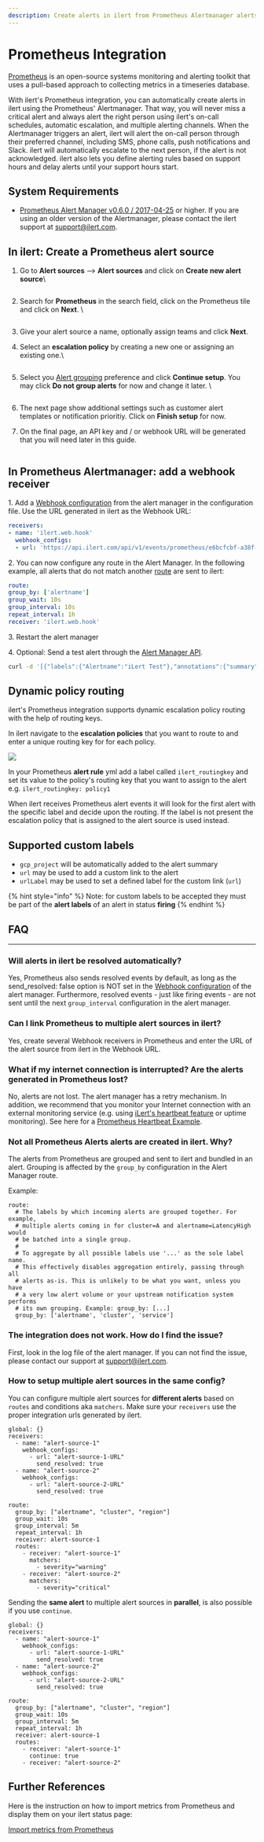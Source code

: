 ```yaml
---
description: Create alerts in ilert from Prometheus Alertmanager alerts
---
```


# Prometheus Integration

[Prometheus](https://github.com/prometheus) is an open-source systems monitoring and alerting toolkit that uses a pull-based approach to collecting metrics in a timeseries database.

With ilert's Prometheus integration, you can automatically create alerts in ilert using the Prometheus' Alertmanager. That way, you will never miss a critical alert and always alert the right person using ilert's on-call schedules, automatic escalation, and multiple alerting channels. When the Alertmanager triggers an alert, ilert will alert the on-call person through their preferred channel, including SMS, phone calls, push notifications and Slack. ilert will automatically escalate to the next person, if the alert is not acknowledged. ilert also lets you define alerting rules based on support hours and delay alerts until your support hours start.

## System Requirements <a href="#requirements" id="requirements"></a>

* [Prometheus Alert Manager v0.6.0 / 2017-04-25](https://github.com/prometheus/alertmanager/releases/tag/v0.6.0) or higher. If you are using an older version of the Alertmanager, please contact the ilert support at [support@ilert.com](mailto:support@ilert.com).

## In ilert: Create a Prometheus alert source <a href="#create-alarm-source" id="create-alarm-source"></a>

1.  Go to **Alert sources** --> **Alert sources** and click on **Create new alert source**\


    <figure><img src="../../.gitbook/assets/Screenshot 2023-08-28 at 10.21.10.png" alt=""><figcaption></figcaption></figure>
2.  Search for **Prometheus** in the search field, click on the Prometheus tile and click on **Next**. \


    <figure><img src="../../.gitbook/assets/Screenshot 2023-08-28 at 10.24.23.png" alt=""><figcaption></figcaption></figure>
3. Give your alert source a name, optionally assign teams and click **Next**.
4.  Select an **escalation policy** by creating a new one or assigning an existing one.\


    <figure><img src="../../.gitbook/assets/Screenshot 2023-08-28 at 11.37.47.png" alt=""><figcaption></figcaption></figure>
5.  Select you [Alert grouping](../../alerting/alert-sources.md#alert-grouping) preference and click **Continue setup**. You may click **Do not group alerts** for now and change it later. \


    <figure><img src="../../.gitbook/assets/Screenshot 2023-08-28 at 11.38.24.png" alt=""><figcaption></figcaption></figure>
6. The next page show additional settings such as customer alert templates or notification prioritiy. Click on **Finish setup** for now.
7.  On the final page, an API key and / or webhook URL will be generated that you will need later in this guide.



    <figure><img src="../../.gitbook/assets/Screenshot 2023-08-28 at 11.47.34 (1).png" alt=""><figcaption></figcaption></figure>

## In Prometheus Alertmanager: add a webhook receiver <a href="#add-webhook" id="add-webhook"></a>

1\. Add a [Webhook configuration](https://prometheus.io/docs/alerting/configuration/#webhook_config) from the alert manager in the configuration file. Use the URL generated in ilert as the Webhook URL:

```yaml
receivers:
- name: 'ilert.web.hook'
  webhook_configs:
  - url: 'https://api.ilert.com/api/v1/events/prometheus/e6bcfcbf-a38f-462a-af9d-1687809b7594'
```

2\. You can now configure any route in the Alert Manager. In the following example, all alerts that do not match another [route](https://prometheus.io/docs/alerting/configuration/#route) are sent to ilert:

```yaml
route:
group_by: ['alertname']
group_wait: 10s
group_interval: 10s
repeat_interval: 1h
receiver: 'ilert.web.hook'
```

3\. Restart the alert manager

4\. Optional: Send a test alert through the [Alert Manager API](https://prometheus.io/docs/alerting/clients/).

```bash
curl -d '[{"labels":{"Alertname":"iLert Test"},"annotations":{"summary":"iLert Test"}}]' http://localhost:9093/api/v1/alerts
```

## Dynamic policy routing

ilert's Prometheus integration supports dynamic escalation policy routing with the help of routing keys.

In ilert navigate to the **escalation policies** that you want to route to and enter a unique routing key for for each policy.

![](<../../.gitbook/assets/image (55) (1) (1).png>)

In your Prometheus **alert rule** yml add a label called `ilert_routingkey` and set its value to the policy's routing key that you want to assign to the alert e.g. `ilert_routingkey: policy1`

When ilert receives Prometheus alert events it will look for the first alert with the specific label and decide upon the routing. If the label is not present the escalation policy that is assigned to the alert source is used instead.

## Supported custom labels <a href="#faq" id="faq"></a>

* `gcp_project` will be automatically added to the alert summary
* `url` may be used to add a custom link to the alert
* `urlLabel` may be used to set a defined label for the custom link (`url`)

{% hint style="info" %}
Note: for custom labels to be accepted they must be part of the **alert labels** of an alert in status **firing**
{% endhint %}

## FAQ <a href="#faq" id="faq"></a>

***

### **Will alerts in ilert be resolved automatically?**

Yes, Prometheus also sends resolved events by default, as long as the send\_resolved: false option is NOT set in the [Webhook configuration](https://prometheus.io/docs/alerting/configuration/#webhook_config) of the alert manager. Furthermore, resolved events - just like firing events - are not sent until the next `group_interval` configuration in the alert manager.

### **Can I link Prometheus to multiple alert sources in ilert?**

Yes, create several Webhook receivers in Prometheus and enter the URL of the alert source from ilert in the Webhook URL.

### **What if my internet connection is interrupted? Are the alerts generated in Prometheus lost?**

No, alerts are not lost. The alert manager has a retry mechanism. In addition, we recommend that you monitor your Internet connection with an external monitoring service (e.g. using [iLert's heartbeat feature](../../alerting/heartbeat-monitoring/) or uptime monitoring). See here for a [Prometheus Heartbeat Example](../../alerting/heartbeat-monitoring/prometheus-heartbeat-example.md).

### **Not all Prometheus Alerts alerts are created in ilert. Why?**

The alerts from Prometheus are grouped and sent to ilert and bundled in an alert. Grouping is affected by the `group_by` configuration in the Alert Manager route.

Example:

```
route:
  # The labels by which incoming alerts are grouped together. For example,
  # multiple alerts coming in for cluster=A and alertname=LatencyHigh would
  # be batched into a single group.
  #
  # To aggregate by all possible labels use '...' as the sole label name.
  # This effectively disables aggregation entirely, passing through all
  # alerts as-is. This is unlikely to be what you want, unless you have
  # a very low alert volume or your upstream notification system performs
  # its own grouping. Example: group_by: [...]
  group_by: ['alertname', 'cluster', 'service']
```

### **The integration does not work. How do I find the issue?**

First, look in the log file of the alert manager. If you can not find the issue, please contact our support at [support@ilert.com](https://github.com/iLert/docs/tree/dfe03283a452516a115a55f8c20942698e279d7b/integrations/support@ilert.com).

### How to setup multiple alert sources in the same config?

You can configure multiple alert sources for **different alerts** based on `routes` and conditions aka `matchers`. Make sure your `receivers` use the proper integration urls generated by ilert.

```
global: {}
receivers:
  - name: "alert-source-1"
    webhook_configs:
      - url: "alert-source-1-URL"
        send_resolved: true
  - name: "alert-source-2"
    webhook_configs:
      - url: "alert-source-2-URL"
        send_resolved: true

route:
  group_by: ["alertname", "cluster", "region"]
  group_wait: 10s
  group_interval: 5m
  repeat_interval: 1h
  receiver: alert-source-1
  routes:
    - receiver: "alert-source-1"
      matchers:
        - severity="warning"
    - receiver: "alert-source-2"
      matchers:
        - severity="critical"
```

Sending the **same alert** to multiple alert sources in **parallel**, is also possible if you use `continue`.

```
global: {}
receivers:
  - name: "alert-source-1"
    webhook_configs:
      - url: "alert-source-1-URL"
        send_resolved: true
  - name: "alert-source-2"
    webhook_configs:
      - url: "alert-source-2-URL"
        send_resolved: true

route:
  group_by: ["alertname", "cluster", "region"]
  group_wait: 10s
  group_interval: 5m
  repeat_interval: 1h
  receiver: alert-source-1
  routes:
    - receiver: "alert-source-1"
      continue: true
    - receiver: "alert-source-2"
```

## Further References <a href="#faq" id="faq"></a>

Here is the instruction on how to import metrics from Prometheus and display them on your ilert status page:

[Import metrics from Prometheus](https://docs.ilert.com/incident-comms-and-status-pages/metrics/import-metrics-from-prometheus)
